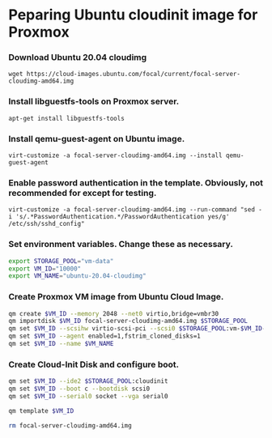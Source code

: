 # Peparing Ubuntu cloudinit image for Proxmox

### Download Ubuntu 20.04 cloudimg
`wget https://cloud-images.ubuntu.com/focal/current/focal-server-cloudimg-amd64.img`

### Install libguestfs-tools on Proxmox server.
`apt-get install libguestfs-tools`

### Install qemu-guest-agent on Ubuntu image.
`virt-customize -a focal-server-cloudimg-amd64.img --install qemu-guest-agent`

### Enable password authentication in the template. Obviously, not recommended for except for testing.
`virt-customize -a focal-server-cloudimg-amd64.img --run-command "sed -i 's/.*PasswordAuthentication.*/PasswordAuthentication yes/g' /etc/ssh/sshd_config"`

### Set environment variables. Change these as necessary.
```sh
export STORAGE_POOL="vm-data"
export VM_ID="10000"
export VM_NAME="ubuntu-20.04-cloudimg"
```

### Create Proxmox VM image from Ubuntu Cloud Image.
```sh
qm create $VM_ID --memory 2048 --net0 virtio,bridge=vmbr30
qm importdisk $VM_ID focal-server-cloudimg-amd64.img $STORAGE_POOL
qm set $VM_ID --scsihw virtio-scsi-pci --scsi0 $STORAGE_POOL:vm-$VM_ID-disk-0
qm set $VM_ID --agent enabled=1,fstrim_cloned_disks=1
qm set $VM_ID --name $VM_NAME
```

### Create Cloud-Init Disk and configure boot.
```sh
qm set $VM_ID --ide2 $STORAGE_POOL:cloudinit
qm set $VM_ID --boot c --bootdisk scsi0
qm set $VM_ID --serial0 socket --vga serial0

qm template $VM_ID

rm focal-server-cloudimg-amd64.img
```
